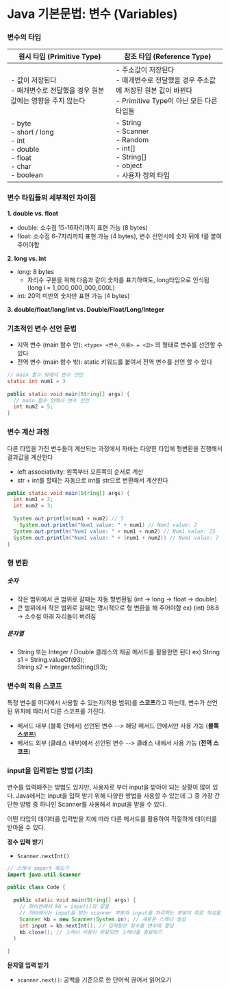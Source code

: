 # Java 기본문법: 변수 (Variables)

### 변수의 타입

| 원시 타입 (Primitive Type)                                   | 참조 타입 (Reference Type)                                   |
| ------------------------------------------------------------ | ------------------------------------------------------------ |
| - 값이 저장된다<br />- 매개변수로 전달했을 경우 원본 값에는 영향을 주지 않는다 | - 주소값이 저장된다<br />-  매개변수로 전달했을 경우 주소값에 저장된 원본 값이 바뀐다<br />- Primitive Type이 아닌 모든 다른 타입들 |
| - byte<br />- short / long<br />- int<br />- double<br />- float<br />- char<br />- boolean<br /> | - String<br />- Scanner<br />- Random<br />- int[]<br />- String[]<br />- object<br />- 사용자 정의 타입<br /> |

### 변수 타입들의 세부적인 차이점

**1. double vs. float**

- double: 소수점 15-16자리까지 표현 가능 (8 bytes)
- float: 소수점 6-7자리까지 표현 가능 (4 bytes), 변수 선언시에 숫자 뒤에 f를 붙여주어야함

**2. long vs. int**

- long: 8 bytes
  - 자리수 구분을 위해 다음과 같이 숫자를 표기하여도, long타입으로 인식됨 (long l = 1_000_000_000_000L)
- int: 20억 미만의 숫자만 표현 가능 (4 bytes)

**3. double/float/long/int vs. Double/Float/Long/Integer**



### 기초적인 변수 선언 문법

- 지역 변수 (main 함수 안): `<type> <변수_이름> = <값>` 의 형태로 변수를 선언할 수 있다
- 전역 변수 (main 함수 밖): static 키워드를 붙여서 전역 변수를 선언 할 수 있다 

```java
// main 함수 밖에서 변수 선언
static int num1 = 3
  
public static void main(String[] args) {
  // main 함수 안에서 변수 선언
  int num2 = 5;
}
```



### 변수 계산 과정

다른 타입을 가진 변수들이 계산되는 과정에서 자바는 다양한 타입에 형변환을 진행해서 결과값을 계산한다

- left associativity: 왼쪽부터 오른쪽의 순서로 계산
- str + int를 할때는 자동으로 int를 str으로 변환해서 계산한다

```java
public static void main(String[] args) {
  int num1 = 2;
  int num2 = 3;
  
  System.out.println(num1 + num2) // 5
 	System.out.println("Num1 value: " + num1) // Num1 value: 2
  System.out.println("Num1 value: " + num1 + num2) // Num1 value: 25
  System.out.println("Num1 value: " + (num1 + num2)) // Num1 value: 7
}
```


### 형 변환

##### 숫자
- 작은 범위에서 큰 범위로 갈때는 자동 형변환됨
  (int -> long -> float -> double)
- 큰 범위에서 작은 범위로 갈때는 명시적으로 형 변환을 해 주어야함
  ex) (int) 98.8 -> 소수점 아래 자리들이 버려짐

##### 문자열
- String 또는 Integer / Double 클래스의 제공 메서드를 활용한면 된다
  ex) String s1 = String.valueOf(93);  
	 String s2 = Integer.toString(93);

### 변수의 적용 스코프

특정 변수를 어디에서 사용할 수 있는지(적용 범위)를 **스코프**라고 하는데, 변수가 선언된 위치에 따라서 다른 스코프를 가진다.

- 메서드 내부 (블록 안에서) 선언된 변수 --> 해당 메서드 안에서만 사용 가능 (**블록 스코프**)
- 메서드 외부 (클래스 내부)에서 선언된 변수 --> 클래스 내에서 사용 가능 (**전역 스코프**)



### input을 입력받는 방법 (기초)

변수를 입력해주는 방법도 있지만, 사용자로 부터 input을 받아야 되는 상황이 많이 있다. Java에서는 input을 입력 받기 위해 다양한 방법을 사용할 수 있는데 그 중 가장 간단한 방법 중 하나인 Scanner를 사용해서 input을 받을 수 있다.

어떤 타입의 데이터를 입력받을 지에 따라 다른 메서드를 활용하여 적절하게 데이터를 받아올 수 있다.

**정수 입력 받기**

- `Scanner.nextInt()`

```java
// 스캐너 import 해오기 
import java.util.Scanner
  
public class Code {
  
  public static void main(String[] args) {
    // 파이썬에서 kb = input()과 같음
    // 자바에서는 input을 받는 scanner 부분과 input을 처리하는 부분이 따로 작성됨
    Scanner kb = new Scanner(System.in); // 새로운 스캐너 생성
    int input = kb.nextInt(); // 입력받은 정수를 변수에 할당
    kb.close(); // 스캐너 사용이 완료되면 스캐너를 종료하기
  }
  
}
```

**문자열 입력 받기**

- `scanner.next()`: 공백을 기준으로 한 단어씩 끊어서 읽어오기

